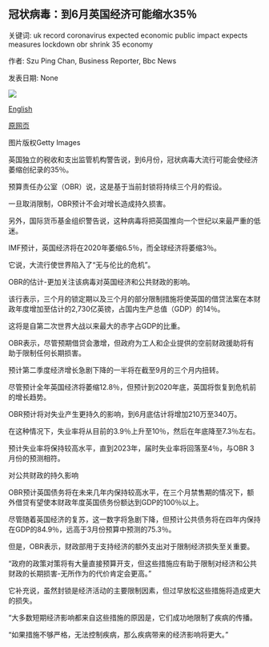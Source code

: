 ## 冠状病毒：到6月英国经济可能缩水35％

关键词: uk record coronavirus expected economic public impact expects measures lockdown obr shrink 35 economy

作者: Szu Ping Chan, Business Reporter, Bbc News

发表日期: None

![](https://ichef.bbci.co.uk/news/1024/branded_news/A985/production/_109579334_edinburgh_street_getty.jpg)

[English](Coronavirus%3A%20UK%20economy%20%27could%20shrink%20by%20record%2035%25%27%20by%20June.md)

[原网页](https://www.bbc.com/news/business-52279871)

图片版权Getty Images

英国独立的税收和支出监管机构警告说，到6月份，冠状病毒大流行可能会使经济萎缩创纪录的35％。

预算责任办公室（OBR）说，这是基于当前封锁将持续三个月的假设。

一旦取消限制，OBR预计不会对增长造成持久损害。

另外，国际货币基金组织警告说，这种病毒将把英国推向一个世纪以来最严重的低迷。

IMF预计，英国经济将在2020年萎缩6.5％，而全球经济将萎缩3％。

它说，大流行使世界陷入了“无与伦比的危机”。

OBR的估计-更加关注该病毒对英国经济和公共财政的影响。

该行表示，三个月的锁定期以及三个月的部分限制措施将使英国的借贷法案在本财政年度增加至估计的2,730亿英镑，占国内生产总值（GDP）的14％。

这将是自第二次世界大战以来最大的赤字占GDP的比重。

OBR表示，尽管预期借贷会激增，但政府为工人和企业提供的空前财政援助将有助于限制任何长期损害。

预计第二季度经济增长急剧下降的一半将在截至9月的三个月内扭转。

尽管预计全年英国经济将萎缩12.8％，但预计到2020年底，英国将恢复到危机前的增长趋势。

OBR预计将对失业产生更持久的影响，到6月底估计将增加210万至340万。

在这种情况下，失业率将从目前的3.9％上升至10％，然后在年底降至7.3％左右。

预计失业率将保持较高水平，直到2023年，届时失业率将回落至4％，与OBR 3月份的预测相符。

对公共财政的持久影响

OBR预计英国债务将在未来几年内保持较高水平，在三个月禁售期的情况下，额外借贷有望使本财政年度英国债务份额达到GDP的100％以上。

尽管随着英国经济的复苏，这一数字将急剧下降，但预计公共债务将在四年内保持在GDP的84.9％，远高于3月份预算中预测的75.3％。

但是，OBR表示，财政部用于支持经济的额外支出对于限制经济损失至关重要。

“政府的政策对策将有大量直接预算开支，但这些措施应有助于限制对经济和公共财政的长期损害-无所作为的代价肯定会更高。”

它补充说，虽然封锁是经济活动的主要限制因素，但过早放松这些措施将造成更大的损失。

“大多数短期经济影响都来自这些措施的原因是，它们成功地限制了疾病的传播。

“如果措施不够严格，无法控制疾病，那么疾病带来的经济影响将更大。”